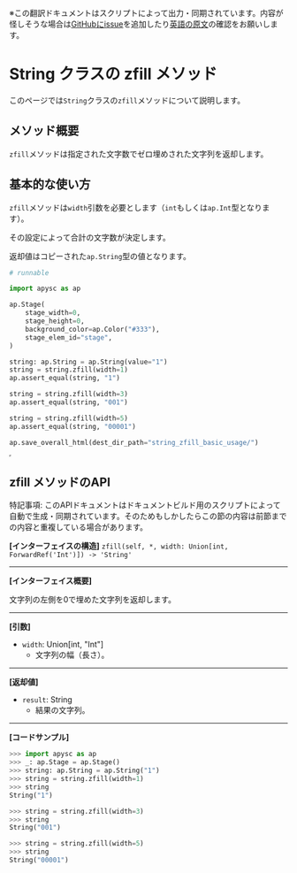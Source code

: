 <span class="inconspicuous-txt">※この翻訳ドキュメントはスクリプトによって出力・同期されています。内容が怪しそうな場合は<a href="https://github.com/simon-ritchie/apysc/issues" target="_blank">GitHubにissue</a>を追加したり[英語の原文](https://simon-ritchie.github.io/apysc/en/string_zfill.html)の確認をお願いします。</span>

# String クラスの zfill メソッド

このページでは`String`クラスの`zfill`メソッドについて説明します。

## メソッド概要

`zfill`メソッドは指定された文字数でゼロ埋めされた文字列を返却します。

## 基本的な使い方

`zfill`メソッドは`width`引数を必要とします（`int`もしくは`ap.Int`型となります）。

その設定によって合計の文字数が決定します。

返却値はコピーされた`ap.String`型の値となります。

```py
# runnable

import apysc as ap

ap.Stage(
    stage_width=0,
    stage_height=0,
    background_color=ap.Color("#333"),
    stage_elem_id="stage",
)

string: ap.String = ap.String(value="1")
string = string.zfill(width=1)
ap.assert_equal(string, "1")

string = string.zfill(width=3)
ap.assert_equal(string, "001")

string = string.zfill(width=5)
ap.assert_equal(string, "00001")

ap.save_overall_html(dest_dir_path="string_zfill_basic_usage/")
```

<iframe src="static/string_zfill_basic_usage/index.html" width="0" height="0"></iframe>

## zfill メソッドのAPI

<span class="inconspicuous-txt">特記事項: このAPIドキュメントはドキュメントビルド用のスクリプトによって自動で生成・同期されています。そのためもしかしたらこの節の内容は前節までの内容と重複している場合があります。</span>

**[インターフェイスの構造]** `zfill(self, *, width: Union[int, ForwardRef('Int')]) -> 'String'`<hr>

**[インターフェイス概要]**

文字列の左側を0で埋めた文字列を返却します。<hr>

**[引数]**

- `width`: Union[int, "Int"]
  - 文字列の幅（長さ）。

<hr>

**[返却値]**

- `result`: String
  - 結果の文字列。

<hr>

**[コードサンプル]**

```py
>>> import apysc as ap
>>> _: ap.Stage = ap.Stage()
>>> string: ap.String = ap.String("1")
>>> string = string.zfill(width=1)
>>> string
String("1")

>>> string = string.zfill(width=3)
>>> string
String("001")

>>> string = string.zfill(width=5)
>>> string
String("00001")
```